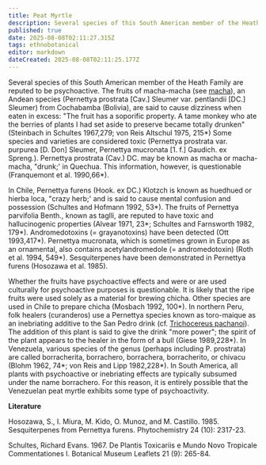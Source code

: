 ```yaml
---
title: Peat Myrtle
description: Several species of this South American member of the Heath Family are reputed to be psychoactive. The fruits of macha-macha (see macha), an Andean species...
published: true
date: 2025-08-08T02:11:27.315Z
tags: ethnobotanical
editor: markdown
dateCreated: 2025-08-08T02:11:25.177Z
---
```


Several species of this South American member of the Heath Family are reputed to be psychoactive. The fruits of macha-macha (see [macha](/en/macha)), an Andean species (Pernettya prostrata [Cav.] Sleumer var. pentlandii [DC.] Sleumer) from Cochabamba (Bolivia), are said to cause dizziness when eaten in excess: "The fruit has a soporific property. A tame monkey who ate the berries of plants I had set aside to preserve became totally drunken" (Steinbach in Schultes 1967,279; von Reis Altschul 1975, 215*) Some species and varieties are considered toxic (Pernettya prostrata var. purpurea [D. Don] Sleumer, Pernettya mucronata [1. f.] Gaudich. ex Spreng.). Pernettya prostrata (Cav.) DC. may be known as macha or macha-macha, "drunk;' in Quechua. This information, however, is questionable (Franquemont et al. 1990,66*).

In Chile, Pernettya furens (Hook. ex DC.) Klotzch is known as huedhued or hierba loca, "crazy herb;' and is said to cause mental confusion and possession (Schultes and Hofmann 1992, 53*). The fruits of Pernettya parvifolia Benth., known as taglli, are reputed to have toxic and hallucinogenic properties (Alvear 1971, 23*; Schultes and Farnsworth 1982, 179*). Andromedotoxins (= grayanotoxins) have been detected (Ott 1993,417*). Pernettya mucronata, which is sometimes grown in Europe as an ornamental, also contains acetylandromedole (= andromedotoxin) (Roth et al. 1994, 549*). Sesquiterpenes have been demonstrated in Pernettya furens (Hosozawa et al. 1985).

Whether the fruits have psychoactive effects and were or are used culturally for psychoactive purposes is questionable. It is likely that the ripe fruits were used solely as a material for brewing chicha. Other species are used in Chile to prepare chicha (Mosbach 1992, 100*). In northern Peru, folk healers (curanderos) use a Pernettya species known as toro-maique as an inebriating additive to the San Pedro drink (cf. [Trichocereus pachanoi](/en/trichocereus-pachanoi)). The addition of this plant is said to give the drink "more power"; the spirit of the plant appears to the healer in the form of a bull (Giese 1989,228*). In Venezuela, various species of the genus (perhaps including P. prostrata) are called borracherita, borrachero, borrachera, borracherito, or chivacu (Blohm 1962, 74*; von Reis and Lipp 1982,228*). In South America, all plants with psychoactive or inebriating effects are typically subsumed under the name borrachero. For this reason, it is entirely possible that the Venezuelan peat myrtle exhibits some type of psychoactivity.

**Literature**

Hosozawa, S., I. Miura, M. Kido, O. Munoz, and M. Castillo. 1985. Sesquiterpenes from Pernettya furens. Phytochemistry 24 (10): 2317-23.

Schultes, Richard Evans. 1967. De Plantis Toxicariis e Mundo Novo Tropicale Commentationes I. Botanical Museum Leaflets 21 (9): 265-84.